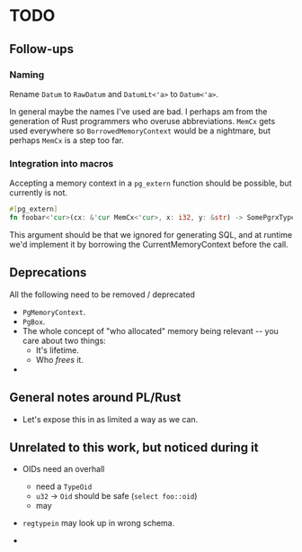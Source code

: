 # TODO

## Follow-ups

### Naming
Rename `Datum` to `RawDatum` and `DatumLt<'a>` to `Datum<'a>`.

In general maybe the names I've used are bad. I perhaps am from the generation
of Rust programmers who overuse abbreviations. `MemCx` gets used everywhere so
`BorrowedMemoryContext` would be a nightmare, but perhaps `MemCx` is a step too
far.

### Integration into macros

Accepting a memory context in a `pg_extern` function should be possible, but
currently is not.
```rs
#[pg_extern]
fn foobar<'cur>(cx: &'cur MemCx<'cur>, x: i32, y: &str) -> SomePgrxType<'cur>;
```
This argument should be that we ignored for generating SQL, and at runtime we'd
implement it by borrowing the CurrentMemoryContext before the call.

## Deprecations
All the following need to be removed / deprecated
- `PgMemoryContext`.
- `PgBox`.
- The whole concept of "who allocated" memory being relevant -- you care about two things:
  - It's lifetime.
  - Who *frees* it.
- 


## General notes around PL/Rust
- Let's expose this in as limited a way as we can.


## Unrelated to this work, but noticed during it

- OIDs need an overhall
  - need a `TypeOid`
  - `u32` -> `Oid` should be safe (`select foo::oid`)
  - may

- `regtypein` may look up in wrong schema.
- 
